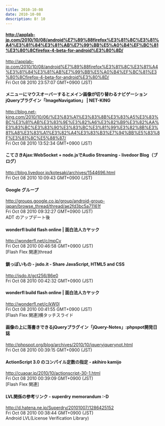 ```yaml
---
title: 2010-10-08
date: 2010-10-08
description: B! 10
---
```


#### http://applab-jp.com/2010/10/08/android%E7%89%88firefox%E3%81%8C%E3%81%A4%E3%81%84%E3%81%AB%E7%99%BB%E5%A0%B4%EF%BC%81%E3%80%8Cfirefox-4-beta-for-android%E3%80%8D/
http://applab-jp.com/2010/10/08/android%E7%89%88firefox%E3%81%8C%E3%81%A4%E3%81%84%E3%81%AB%E7%99%BB%E5%A0%B4%EF%BC%81%E3%80%8Cfirefox-4-beta-for-android%E3%80%8D/<br>
Fri Oct 08 2010 23:57:07 GMT+0900 (JST)<br>


####   メニューにマウスオーバーするとメイン画像が切り替わるナビゲーションjQueryプラグイン「ImageNavigation」 | NET-KING
http://blog.net-king.com/2010/10/06/%E3%83%A1%E3%83%8B%E3%83%A5%E3%83%BC%E3%81%AB%E3%83%9E%E3%82%A6%E3%82%B9%E3%82%AA%E3%83%BC%E3%83%90%E3%83%BC%E3%81%99%E3%82%8B%E3%81%A8%E3%83%A1%E3%82%A4%E3%83%B3%E7%94%BB%E5%83%8F%E3%81%8C%E5%88%87/<br>
Fri Oct 08 2010 13:52:34 GMT+0900 (JST)<br>


#### こてさきAjax:WebSocket + node.jsでAudio Streaming - livedoor Blog（ブログ）
http://blog.livedoor.jp/kotesaki/archives/1544696.html<br>
Fri Oct 08 2010 10:09:43 GMT+0900 (JST)<br>


#### Google グループ
http://groups.google.co.jp/group/android-group-japan/browse_thread/thread/ae2fd3bc5a71161f<br>
Fri Oct 08 2010 09:32:27 GMT+0900 (JST)<br>
ADT のアップデート後


#### wonderfl build flash online | 面白法人カヤック
http://wonderfl.net/c/mpCv<br>
Fri Oct 08 2010 00:46:58 GMT+0900 (JST)<br>
[Flash Flex 関連]thread


#### 鎖っぽいもの - jsdo.it - Share JavaScript, HTML5 and CSS
http://jsdo.it/gct256/86e0<br>
Fri Oct 08 2010 00:42:32 GMT+0900 (JST)<br>


#### wonderfl build flash online | 面白法人カヤック
http://wonderfl.net/c/kW0l<br>
Fri Oct 08 2010 00:41:55 GMT+0900 (JST)<br>
[Flash Flex 関連]横タッチスライド


#### 画像の上に落書きできるjQueryプラグイン「jQuery-Notes」:phpspot開発日誌
http://phpspot.org/blog/archives/2010/10/jqueryjquerynot.html<br>
Fri Oct 08 2010 00:39:15 GMT+0900 (JST)<br>


#### ActionScript 3.0 のコンパイル定数の指定 - akihiro kamijo
http://cuaoar.jp/2010/10/actionscript-30-1.html<br>
Fri Oct 08 2010 00:39:09 GMT+0900 (JST)<br>
[Flash Flex 関連]


#### LVL関係の参考リンク - superdry memorandum :-D
http://d.hatena.ne.jp/Superdry/20101007/1286425152<br>
Fri Oct 08 2010 00:38:44 GMT+0900 (JST)<br>
Android LVL(License Verification Library)


